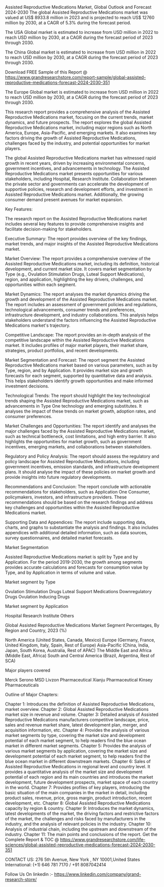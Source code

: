Assisted Reproductive Medications Market, Global Outlook and Forecast 2024-2030
The global Assisted Reproductive Medications market was valued at US$ 8933.8 million in 2023 and is projected to reach US$ 12760 million by 2030, at a CAGR of 5.3% during the forecast period.

The USA Global market is estimated to increase from USD million in 2022 to reach USD million by 2030, at a CAGR during the forecast period of 2023 through 2030.

The China Global market is estimated to increase from USD million in 2022 to reach USD million by 2030, at a CAGR during the forecast period of 2023 through 2030.

Download FREE Sample of this Report @ https://www.grandresearchstore.com/report-sample/global-assisted-reproductive-medications-forecast-2024-2030-351

The Europe Global market is estimated to increase from USD million in 2022 to reach USD million by 2030, at a CAGR during the forecast period of 2023 through 2030.

This research report provides a comprehensive analysis of the Assisted Reproductive Medications market, focusing on the current trends, market dynamics, and future prospects. The report explores the global Assisted Reproductive Medications market, including major regions such as North America, Europe, Asia-Pacific, and emerging markets. It also examines key factors driving the growth of Assisted Reproductive Medications, challenges faced by the industry, and potential opportunities for market players.

The global Assisted Reproductive Medications market has witnessed rapid growth in recent years, driven by increasing environmental concerns, government incentives, and advancements in technology. The Assisted Reproductive Medications market presents opportunities for various stakeholders, including Hospital, Research Institute. Collaboration between the private sector and governments can accelerate the development of supportive policies, research and development efforts, and investment in Assisted Reproductive Medications market. Additionally, the growing consumer demand present avenues for market expansion.

Key Features:

The research report on the Assisted Reproductive Medications market includes several key features to provide comprehensive insights and facilitate decision-making for stakeholders.

Executive Summary: The report provides overview of the key findings, market trends, and major insights of the Assisted Reproductive Medications market.

Market Overview: The report provides a comprehensive overview of the Assisted Reproductive Medications market, including its definition, historical development, and current market size. It covers market segmentation by Type (e.g., Ovulation Stimulation Drugs, Luteal Support Medications), region, and application, highlighting the key drivers, challenges, and opportunities within each segment.

Market Dynamics: The report analyses the market dynamics driving the growth and development of the Assisted Reproductive Medications market. The report includes an assessment of government policies and regulations, technological advancements, consumer trends and preferences, infrastructure development, and industry collaborations. This analysis helps stakeholders understand the factors influencing the Assisted Reproductive Medications market's trajectory.

Competitive Landscape: The report provides an in-depth analysis of the competitive landscape within the Assisted Reproductive Medications market. It includes profiles of major market players, their market share, strategies, product portfolios, and recent developments.

Market Segmentation and Forecast: The report segment the Assisted Reproductive Medications market based on various parameters, such as by Type, region, and by Application. It provides market size and growth forecasts for each segment, supported by quantitative data and analysis. This helps stakeholders identify growth opportunities and make informed investment decisions.

Technological Trends: The report should highlight the key technological trends shaping the Assisted Reproductive Medications market, such as advancements in Type One technology and emerging substitutes. It analyses the impact of these trends on market growth, adoption rates, and consumer preferences.

Market Challenges and Opportunities: The report identify and analyses the major challenges faced by the Assisted Reproductive Medications market, such as technical bottleneck, cost limitations, and high entry barrier. It also highlights the opportunities for market growth, such as government incentives, emerging markets, and collaborations between stakeholders.

Regulatory and Policy Analysis: The report should assess the regulatory and policy landscape for Assisted Reproductive Medications, including government incentives, emission standards, and infrastructure development plans. It should analyse the impact of these policies on market growth and provide insights into future regulatory developments.

Recommendations and Conclusion: The report conclude with actionable recommendations for stakeholders, such as Application One Consumer, policymakers, investors, and infrastructure providers. These recommendations should be based on the research findings and address key challenges and opportunities within the Assisted Reproductive Medications market.

Supporting Data and Appendices: The report include supporting data, charts, and graphs to substantiate the analysis and findings. It also includes appendices with additional detailed information, such as data sources, survey questionnaires, and detailed market forecasts.

Market Segmentation

Assisted Reproductive Medications market is split by Type and by Application. For the period 2019-2030, the growth among segments provides accurate calculations and forecasts for consumption value by Type, and by Application in terms of volume and value.

Market segment by Type

Ovulation Stimulation Drugs
Luteal Support Medications
Downregulatory Drugs
Ovulation Inducing Drugs

Market segment by Application

Hospital
Research Institute
Others

Global Assisted Reproductive Medications Market Segment Percentages, By Region and Country, 2023 (%)

North America (United States, Canada, Mexico)
Europe (Germany, France, United Kingdom, Italy, Spain, Rest of Europe)
Asia-Pacific (China, India, Japan, South Korea, Australia, Rest of APAC)
The Middle East and Africa (Middle East, Africa)
South and Central America (Brazil, Argentina, Rest of SCA)

Major players covered

Merck Serono
MSD
Livzon Pharmaceutical
Xianju Pharmaceutical
Kinsey Pharmaceuticals

Outline of Major Chapters:

Chapter 1: Introduces the definition of Assisted Reproductive Medications, market overview.
Chapter 2: Global Assisted Reproductive Medications market size in revenue and volume.
Chapter 3: Detailed analysis of Assisted Reproductive Medications manufacturers competitive landscape, price, sales and revenue market share, latest development plan, merger, and acquisition information, etc.
Chapter 4: Provides the analysis of various market segments by type, covering the market size and development potential of each market segment, to help readers find the blue ocean market in different market segments.
Chapter 5: Provides the analysis of various market segments by application, covering the market size and development potential of each market segment, to help readers find the blue ocean market in different downstream markets.
Chapter 6: Sales of Assisted Reproductive Medications in regional level and country level. It provides a quantitative analysis of the market size and development potential of each region and its main countries and introduces the market development, future development prospects, market space of each country in the world.
Chapter 7: Provides profiles of key players, introducing the basic situation of the main companies in the market in detail, including product sales, revenue, price, gross margin, product introduction, recent development, etc.
Chapter 8: Global Assisted Reproductive Medications capacity by region & country.
Chapter 9: Introduces the market dynamics, latest developments of the market, the driving factors and restrictive factors of the market, the challenges and risks faced by manufacturers in the industry, and the analysis of relevant policies in the industry.
Chapter 10: Analysis of industrial chain, including the upstream and downstream of the industry.
Chapter 11: The main points and conclusions of the report.
Get the Complete Report & TOC @ https://www.grandresearchstore.com/life-sciences/global-assisted-reproductive-medications-forecast-2024-2030-351

CONTACT US:
276 5th Avenue, New York , NY 10001,United States
International: (+1) 646 781 7170 / +91 8087042414

Follow Us On linkedin :- https://www.linkedin.com/company/grand-research-store/
